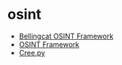# osint

* [Bellingcat OSINT Framework](https://docs.google.com/spreadsheets/d/18rtqh8EG2q1xBo2cLNyhIDuK9jrPGwYr9DI2UncoqJQ/edit?pli=1#gid=1575012979)
* [OSINT Framework](https://osintframework.com/)
* [Cree.py](http://www.geocreepy.com/)
